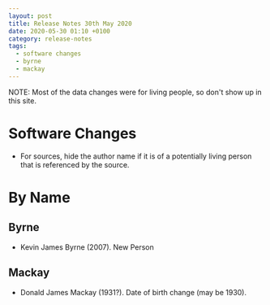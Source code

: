```yaml
---
layout: post
title: Release Notes 30th May 2020
date: 2020-05-30 01:10 +0100
category: release-notes
tags:
  - software changes
  - byrne
  - mackay
---
```


NOTE: Most of the data changes were for living people, so don't show up in this site.

# Software Changes

* For sources, hide the author name if it is of a potentially living person that is referenced by the source.

# By Name

## Byrne

* Kevin James Byrne (2007). New Person

## Mackay

* Donald James Mackay (1931?). Date of birth change (may be 1930).

